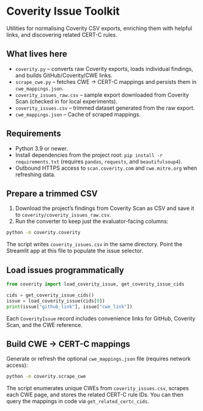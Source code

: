 # Coverity Issue Toolkit

Utilities for normalising Coverity CSV exports, enriching them with helpful links, and discovering related CERT-C rules.

## What lives here
- `coverity.py` – converts raw Coverity exports, loads individual findings, and builds GitHub/Coverity/CWE links.
- `scrape_cwe.py` – fetches CWE → CERT-C mappings and persists them in `cwe_mappings.json`.
- `coverity_issues_raw.csv` – sample export downloaded from Coverity Scan (checked in for local experiments).
- `coverity_issues.csv` – trimmed dataset generated from the raw export.
- `cwe_mappings.json` – Cache of scraped mappings.

## Requirements
- Python 3.9 or newer.
- Install dependencies from the project root: `pip install -r requirements.txt` (requires `pandas`, `requests`, and `beautifulsoup4`).
- Outbound HTTPS access to `scan.coverity.com` and `cwe.mitre.org` when refreshing data.

## Prepare a trimmed CSV
1. Download the project’s findings from Coverity Scan as CSV and save it to `coverity/coverity_issues_raw.csv`.
2. Run the converter to keep just the evaluator-facing columns:

```bash
python -m coverity.coverity
```

The script writes `coverity_issues.csv` in the same directory. Point the Streamlit app at this file to populate the issue selector.

## Load issues programmatically

```python
from coverity import load_coverity_issue, get_coverity_issue_cids

cids = get_coverity_issue_cids()
issue = load_coverity_issue(cids[0])
print(issue["github_link"], issue["cwe_link"])
```

Each `CoverityIssue` record includes convenience links for GitHub, Coverity Scan, and the CWE reference.

## Build CWE → CERT-C mappings
Generate or refresh the optional `cwe_mappings.json` file (requires network access):

```bash
python -m coverity.scrape_cwe
```

The script enumerates unique CWEs from `coverity_issues.csv`, scrapes each CWE page, and stores the related CERT-C rule IDs. You can then query the mappings in code via `get_related_certc_cids`.
